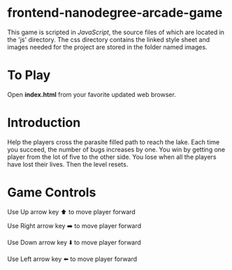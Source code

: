 frontend-nanodegree-arcade-game
===============================

This game is scripted in *JavaScript*, the source files of which are located in the 'js' directory. The  css directory contains the linked style sheet and images needed for the project are stored in the folder named images.

To Play
=======
Open **index.html** from your favorite updated web browser.

Introduction
==
Help the players cross the parasite filled path to reach the lake. Each time you succeed, the number of bugs increases by one. You win by getting one player from the lot of five to the other side. You lose when all the players have lost their lives. Then the level resets.


Game Controls
==
Use Up arrow key :arrow_up: to move player forward

Use Right arrow key :arrow_right: to move player forward

Use Down arrow key :arrow_down: to move player forward

Use Left arrow key :arrow_left: to move player forward
